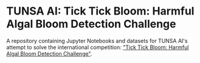 # TUNSA AI: Tick Tick Bloom: Harmful Algal Bloom Detection Challenge
A repository containing Jupyter Notebooks and datasets for TUNSA AI's attempt to solve the international competition: ["Tick Tick Bloom: Harmful Algal Bloom Detection Challenge"](https://www.drivendata.org/competitions/143/tick-tick-bloom/).
